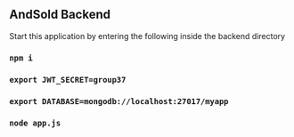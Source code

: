 ## AndSold Backend

Start this application by entering the following inside the backend directory
### `npm i`
### `export JWT_SECRET=group37`
### `export DATABASE=mongodb://localhost:27017/myapp`
### `node app.js`
